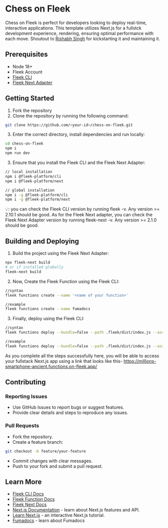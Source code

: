 # Chess on Fleek
Chess on Fleek is perfect for developers looking to deploy real-time, interactive applications. This template utilizes Next.js for a fullstck development experience, rendering, ensuring optimal performance with each move. Shoutout to [Rishabh Singh](https://github.com/rishabh1S) for kickstarting it and maintaining it.

## Prerequisites 
- Node 18+
- Fleek Account
- [Fleek CLI](https://www.npmjs.com/package/@fleek-platform/cli)
- [Fleek Next Adapter](https://www.npmjs.com/package/@fleek-platform/next)

## Getting Started
1. Fork the repository
2. Clone the repository by running the following command:
```bash
git clone https://github.com/<your-id>/chess-on-fleek.git
```
3. Enter the correct directory, install dependencies and run locally:
```bash
cd chess-on-fleek
npm i
npm run dev
```
3. Ensure that you install the Fleek CLI and the Fleek Next Adapter:
```bash
// local installation
npm i @fleek-platform/cli
npm i @fleek-platform/next

// global installation
npm i -g @fleek-platform/cli
npm i -g @fleek-platform/next
```
💡: you can check the Fleek CLI version by running fleek -v. Any version >= 2.10.1 should be good. As for the Fleek Next adapter, you can check the Fleek Next Adapter version by running fleek-next -v. Any version >= 2.1.0 should be good.

## Building and Deploying
1. Build the project using the Fleek Next Adapter:
```bash
npx fleek-next build
# or if installed globally
fleek-next build
```
2. Now, Create the Fleek Function using the Fleek CLI:
```bash
//syntax
fleek functions create --name '<name of your function>'

//example
fleek functions create --name fumadocs
```
3. Finally, deploy using the Fleek CLI:
```bash
//syntax
fleek functions deploy --bundle=false --path .fleek/dist/index.js --assets .fleek/static --name '<name of your function>'

//example
fleek functions deploy --bundle=false --path .fleek/dist/index.js --assets .fleek/static --name fumadocs

```

As you complete all the steps successfully here, you will be able to access your fullstack Next.js app using a link that looks like this-
https://millions-smartphone-ancient.functions.on-fleek.app/

## Contributing
### Reporting Issues
- Use GitHub Issues to report bugs or suggest features.
- Provide clear details and steps to reproduce any issues.

### Pull Requests
- Fork the repository.
- Create a feature branch:
```bash
git checkout -b feature/your-feature
```
- Commit changes with clear messages.
- Push to your fork and submit a pull request.

## Learn More
- [Fleek CLI Docs](https://fleek.xyz/docs/cli/)
- [Fleek Function Docs](https://fleek.xyz/docs/cli/functions/)
- [Fleek Next Docs](https://fleek.xyz/docs/cli/functions/)
- [Next.js Documentation](https://nextjs.org/docs) - learn about Next.js
  features and API.
- [Learn Next.js](https://nextjs.org/learn) - an interactive Next.js tutorial.
- [Fumadocs](https://fumadocs.vercel.app) - learn about Fumadocs
